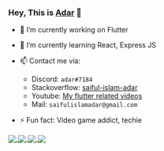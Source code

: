 ### Hey, This is [Adar](http://theadar.xyz) 👋

- 🔭 I’m currently working on Flutter
- 🌱 I’m currently learning React, Express JS
- 📫 Contact me via:
  - Discord: `adar#7184` 
  - Stackoverflow: [saiful-islam-adar](https://stackoverflow.com/users/4158349/saiful-islam-adar)
  - Youtube: [My flutter related videos](https://www.youtube.com/watch?v=p97wuh1J6Fc&list=PLSzAduAyNr2VcGPTWgZ2xkQt18EQOFb-f)
  - Mail: `saifulislamadar@gmail.com`

- ⚡ Fun fact: Video game addict, techie






<a href="https://github.com/adar2378?tab=repositories">
  <img align="center" src="https://github-readme-stats.anuraghazra1.vercel.app/api/top-langs/?username=adar2378&theme=light&hide_langs_below=0&title_color=000" />
</a>

<a href="https://github.com/adar2378">
  <img align="center" src="https://github-readme-stats.anuraghazra1.vercel.app/api?username=adar2378&show_icons=false&theme=light&line_height=40&title_color=7221ff"
</a>

<a href="https://github.com/adar2378/pin_code_fields">
  <img align="center" src="https://github-readme-stats.anuraghazra1.vercel.app/api/pin/?username=adar2378&repo=pin_code_fields&theme=light&title_color=0084ff" />
</a>

<a href="https://github.com/adar2378/draggable_widget">
  <img align="center" src="https://github-readme-stats.anuraghazra1.vercel.app/api/pin/?username=adar2378&repo=draggable_widget&theme=light&title_color=0084ff" />
</a>
